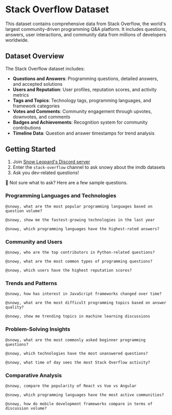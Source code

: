 # Stack Overflow Dataset

This dataset contains comprehensive data from Stack Overflow, the world's largest community-driven programming Q&A platform. It includes questions, answers, user interactions, and community data from millions of developers worldwide.

## Dataset Overview

The Stack Overflow dataset includes:
- **Questions and Answers**: Programming questions, detailed answers, and accepted solutions
- **Users and Reputation**: User profiles, reputation scores, and activity metrics
- **Tags and Topics**: Technology tags, programming languages, and framework categories
- **Votes and Comments**: Community engagement through upvotes, downvotes, and comments
- **Badges and Achievements**: Recognition system for community contributions
- **Timeline Data**: Question and answer timestamps for trend analysis

## Getting Started

1. Join [Snow Leopard's Discord server](https://discord.gg/WGAyr8NpEX)
2. Enter the `stack-overflow` channel to ask snowy about the imdb datasets
3. Ask you dev-related questions!

🤔 Not sure what to ask? Here are a few sample questions.

### Programming Languages and Technologies
```
@snowy, what are the most popular programming languages based on question volume?
```
```
@snowy, show me the fastest-growing technologies in the last year
```
```
@snowy, which programming languages have the highest-rated answers?
```

### Community and Users
```
@snowy, who are the top contributors in Python-related questions?
```
```
@snowy, what are the most common types of programming questions?
```
```
@snowy, which users have the highest reputation scores?
```

### Trends and Patterns
```
@snowy, how has interest in JavaScript frameworks changed over time?
```
```
@snowy, what are the most difficult programming topics based on answer quality?
```
```
@snowy, show me trending topics in machine learning discussions
```

### Problem-Solving Insights
```
@snowy, what are the most commonly asked beginner programming questions?
```
```
@snowy, which technologies have the most unanswered questions?
```
```
@snowy, what time of day sees the most Stack Overflow activity?
```

### Comparative Analysis
```
@snowy, compare the popularity of React vs Vue vs Angular
```
```
@snowy, which programming languages have the most active communities?
```
```
@snowy, how do mobile development frameworks compare in terms of discussion volume?
```

